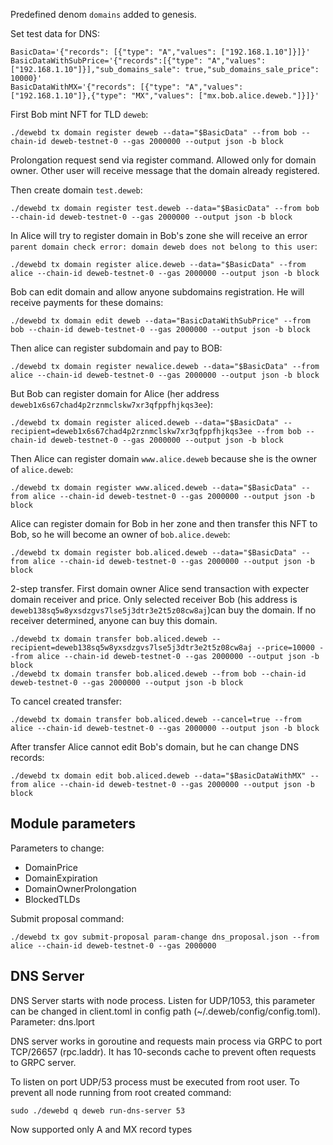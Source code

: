 Predefined denom `domains` added to genesis.

Set test data for DNS:
```
BasicData='{"records": [{"type": "A","values": ["192.168.1.10"]}]}'
BasicDataWithSubPrice='{"records":[{"type": "A","values":["192.168.1.10"]}],"sub_domains_sale": true,"sub_domains_sale_price": 10000}'
BasicDataWithMX='{"records": [{"type": "A","values": ["192.168.1.10"]},{"type": "MX","values": ["mx.bob.alice.deweb."]}]}'
```

First Bob mint NFT for TLD `deweb`: 
```
./dewebd tx domain register deweb --data="$BasicData" --from bob --chain-id deweb-testnet-0 --gas 2000000 --output json -b block
```

Prolongation request send via register command. Allowed only for domain owner. Other user will receive message that 
the domain already registered.

Then create domain `test.deweb`:
```
./dewebd tx domain register test.deweb --data="$BasicData" --from bob --chain-id deweb-testnet-0 --gas 2000000 --output json -b block
```

In Alice will try to register domain in Bob's zone she will receive an error `parent domain check error: domain deweb does not belong to this user`:
```
./dewebd tx domain register alice.deweb --data="$BasicData" --from alice --chain-id deweb-testnet-0 --gas 2000000 --output json -b block
```

Bob can edit domain and allow anyone subdomains registration. He will receive payments for these domains:
```
./dewebd tx domain edit deweb --data="BasicDataWithSubPrice" --from bob --chain-id deweb-testnet-0 --gas 2000000 --output json -b block
```

Then alice can register subdomain and pay to BOB:
```
./dewebd tx domain register newalice.deweb --data="$BasicData" --from alice --chain-id deweb-testnet-0 --gas 2000000 --output json -b block
```

But Bob can register domain for Alice (her address `deweb1x6s67chad4p2rznmclskw7xr3qfppfhjkqs3ee`):
```
./dewebd tx domain register aliced.deweb --data="$BasicData" --recipient=deweb1x6s67chad4p2rznmclskw7xr3qfppfhjkqs3ee --from bob --chain-id deweb-testnet-0 --gas 2000000 --output json -b block
```

Then Alice can register domain `www.alice.deweb` because she is the owner of `alice.deweb`:
```
./dewebd tx domain register www.aliced.deweb --data="$BasicData" --from alice --chain-id deweb-testnet-0 --gas 2000000 --output json -b block
```

Alice can register domain for Bob in her zone and then transfer this NFT to Bob, so he will become an owner of `bob.alice.deweb`:
```
./dewebd tx domain register bob.aliced.deweb --data="$BasicData" --from alice --chain-id deweb-testnet-0 --gas 2000000 --output json -b block
```
2-step transfer. First domain owner Alice send transaction with expecter domain receiver and price. Only selected receiver
Bob (his address is `deweb138sq5w8yxsdzgvs7lse5j3dtr3e2t5z08cw8aj`)can buy the domain. If no receiver determined, anyone can buy this domain.
```
./dewebd tx domain transfer bob.aliced.deweb --recipient=deweb138sq5w8yxsdzgvs7lse5j3dtr3e2t5z08cw8aj --price=10000 --from alice --chain-id deweb-testnet-0 --gas 2000000 --output json -b block
./dewebd tx domain transfer bob.aliced.deweb --from bob --chain-id deweb-testnet-0 --gas 2000000 --output json -b block
```

To cancel created transfer:
```
./dewebd tx domain transfer bob.aliced.deweb --cancel=true --from alice --chain-id deweb-testnet-0 --gas 2000000 --output json -b block
```

After transfer Alice cannot edit Bob's domain, but he can change DNS records: 
```
./dewebd tx domain edit bob.aliced.deweb --data="$BasicDataWithMX" --from alice --chain-id deweb-testnet-0 --gas 2000000 --output json -b block
```

## Module parameters 

Parameters to change:

- DomainPrice
- DomainExpiration
- DomainOwnerProlongation
- BlockedTLDs

Submit proposal command:
```
./dewebd tx gov submit-proposal param-change dns_proposal.json --from alice --chain-id deweb-testnet-0 --gas 2000000
```



## DNS Server

DNS Server starts with node process. Listen for UDP/1053, this parameter can be changed in client.toml in config path (~/.deweb/config/config.toml).
Parameter: dns.lport

DNS server works in goroutine and requests main process via GRPC to port TCP/26657 (rpc.laddr).
It has 10-seconds cache to prevent often requests to GRPC server.

To listen on port UDP/53 process must be executed from root user. To prevent all node running from root created command:
```
sudo ./dewebd q deweb run-dns-server 53
```

Now supported only A and MX record types
